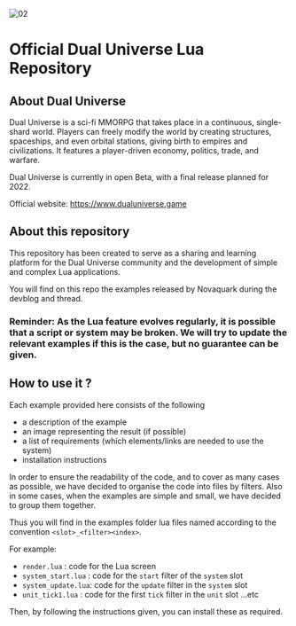 ![02](https://user-images.githubusercontent.com/98467522/151397975-02664bb7-019e-4942-b555-08e74ece98d9.jpg)
# Official Dual Universe Lua Repository

## About Dual Universe
Dual Universe is a sci-fi MMORPG that takes place in a continuous, single-shard world. Players can freely modify the world by creating structures, spaceships, and even orbital stations, giving birth to empires and civilizations. It features a player-driven economy, politics, trade, and warfare.

Dual Universe is currently in open Beta, with a final release planned for 2022.

Official website: https://www.dualuniverse.game

## About this repository
This repository has been created to serve as a sharing and learning platform for the Dual Universe community and the development of simple and complex Lua applications.

You will find on this repo the examples released by Novaquark during the devblog and thread.

### Reminder: As the Lua feature evolves regularly, it is possible that a script or system may be broken. We will try to update the relevant examples if this is the case, but no guarantee can be given.

## How to use it ?
Each example provided here consists of the following
 - a description of the example
 - an image representing the result (if possible)
 - a list of requirements (which elements/links are needed to use the system)
 - installation instructions

In order to ensure the readability of the code, and to cover as many cases as possible, we have decided to organise the code into files by filters. Also in some cases, when the examples are simple and small, we have decided to group them together.

Thus you will find in the examples folder lua files named according to the convention `<slot>_<filter><index>`. 

For example:
 - `render.lua` : code for the Lua screen
 - `system_start.lua` : code for the `start` filter of the `system` slot
 - `system_update.lua`: code for the `update` filter in the `system` slot
 - `unit_tick1.lua` : code for the first `tick` filter in the `unit` slot
...etc


Then, by following the instructions given, you can install these as required.

